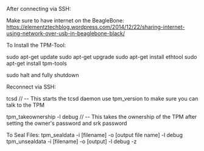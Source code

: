 After connecting via SSH:

Make sure to have internet on the BeagleBone:
https://elementztechblog.wordpress.com/2014/12/22/sharing-internet-using-network-over-usb-in-beaglebone-black/

To Install the TPM-Tool: 

sudo apt-get update
sudo apt-get upgrade
sudo apt-get install ethtool
sudo apt-get install tpm-tools

sudo halt and fully shutdown

Reconnect via SSH: 

tcsd // -- This starts the tcsd daemon
use tpm_version to make sure you can talk to the TPM

tpm_takeownership -l debug // -- This takes the ownership of the TPM after setting the  owner's password and srk password

To Seal Files:
tpm_sealdata -i [filename] -o [output file name] -l debug
tpm_unsealdata -i [filename] -o [output] -l debug -z

